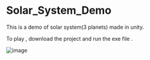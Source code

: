 # Solar_System_Demo
This is a demo of solar system(3 planets) made in unity.

To play , download the project and run the exe file .

![image](https://user-images.githubusercontent.com/36453230/97415142-de126380-192a-11eb-91c2-9a7ce88f6d0b.png)



